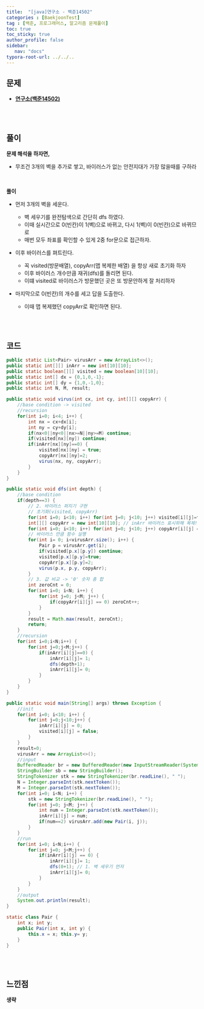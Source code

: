 ```yaml
---
title:  "[java]연구소 - 백준14502"
categories : [BaekjoonTest]
tag : [백준, 프로그래머스, 알고리즘 문제풀이]
toc: true
toc_sticky: true
author_profile: false
sidebar:
   nav: "docs"
typora-root-url: ../../..
---
```




## 문제

* **[연구소(백준14502)](https://www.acmicpc.net/problem/14502)**

<br><br>

## 풀이

**문제 해석을 하자면,**

* 무조건 3개의 벽을 추가로 쌓고, 바이러스가 없는 안전지대가 가장 많을때를 구하라

<br>

**풀이**

* 먼저 3개의 벽을 세운다.
  * 벽 세우기를 완전탐색으로 간단히 dfs 하였다.
  * 이때 실시간으로 0(빈칸)이 1(벽)으로 바뀌고, 다시 1(벽)이 0(빈칸)으로 바뀌므로
  * 매번 모두 좌표를 확인할 수 있게 2중 for문으로 접근하자.

* 이후 바이러스를 펴트린다.
  * 꼭 visited(방문배열), copyArr(맵 복제한 배열) 을 항상 새로 초기화 하자
  * 이후 바이러스 개수만큼 재귀(dfs)를 돌리면 된다.
  * 이떄 visited로 바이러스가 방문했던 곳은 또 방문안하게 잘 처리하자

* 마지막으로 0(빈칸)의 개수를 세고 답을 도출한다.
  * 이때 맵 복제했던 copyArr로 확인하면 된다.


<br><br>

## 코드

```java
public static List<Pair> virusArr = new ArrayList<>();
public static int[][] inArr = new int[10][10];
public static boolean[][] visited = new boolean[10][10];
public static int[] dx = {0,1,0,-1};
public static int[] dy = {1,0,-1,0};
public static int N, M, result;

public static void virus(int cx, int cy, int[][] copyArr) {
    //base condition -> visited
    //recursion
    for(int i=0; i<4; i++) {
        int nx = cx+dx[i];
        int ny = cy+dy[i];
        if(nx<0||ny<0||nx>=N||ny>=M) continue;
        if(visited[nx][ny]) continue;
        if(inArr[nx][ny]==0) {
            visited[nx][ny] = true;
            copyArr[nx][ny]=2;
            virus(nx, ny, copyArr);
        }
    }
}

public static void dfs(int depth) {
    //base condition
    if(depth==3) {
        // 2. 바이러스 퍼지기 구현
        // 초기화(visited, copyArr)
        for(int i=0; i<10; i++) for(int j=0; j<10; j++) visited[i][j]=false;
        int[][] copyArr = new int[10][10]; // inArr 바이러스 표시위해 복제!
        for(int i=0; i<10; i++) for(int j=0; j<10; j++) copyArr[i][j] = inArr[i][j];
        // 바이러스 만큼 함수 실행
        for(int i= 0; i<virusArr.size(); i++) {
            Pair p = virusArr.get(i);
            if(visited[p.x][p.y]) continue;
            visited[p.x][p.y]=true;
            copyArr[p.x][p.y]=2;
            virus(p.x, p.y, copyArr);
        }
        // 3. 값 비교 -> '0' 숫자 총 합
        int zeroCnt = 0;
        for(int i=0; i<N; i++) {
            for(int j=0; j<M; j++) {
                if(copyArr[i][j] == 0) zeroCnt++;
            }
        }
        result = Math.max(result, zeroCnt);
        return;
    }
    //recursion
    for(int i=0;i<N;i++) {
        for(int j=0;j<M;j++) {
            if(inArr[i][j]==0) {
                inArr[i][j]= 1;
                dfs(depth+1);
                inArr[i][j]= 0;
            }
        }
    }
}

public static void main(String[] args) throws Exception {
    //init
    for(int i=0; i<10; i++) {
        for(int j=0;j<10;j++) {
            inArr[i][j] = 0;
            visited[i][j] = false;
        }
    }
    result=0;
    virusArr = new ArrayList<>();
    //input
    BufferedReader br = new BufferedReader(new InputStreamReader(System.in));
    StringBuilder sb = new StringBuilder();
    StringTokenizer stk = new StringTokenizer(br.readLine(), " ");
    N = Integer.parseInt(stk.nextToken());
    M = Integer.parseInt(stk.nextToken());
    for(int i=0; i<N; i++) {
        stk = new StringTokenizer(br.readLine(), " ");
        for(int j=0; j<M; j++) {
            int num = Integer.parseInt(stk.nextToken());
            inArr[i][j] = num;
            if(num==2) virusArr.add(new Pair(i, j));
        }
    }
    //run
    for(int i=0; i<N;i++) {
        for(int j=0; j<M;j++) {
            if(inArr[i][j] == 0) {
                inArr[i][j]= 1;
                dfs(0+1); // 1. 벽 세우기 먼저
                inArr[i][j]= 0;
            }
        }
    }
    //output
    System.out.println(result);
}

static class Pair {
    int x; int y;
    public Pair(int x, int y) {
        this.x = x; this.y= y;
    }
}
```

<br>**<br>**

## **느낀점**

**생략**
